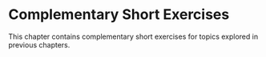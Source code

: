 # Complementary Short Exercises

This chapter contains complementary short exercises for topics explored in previous chapters.
